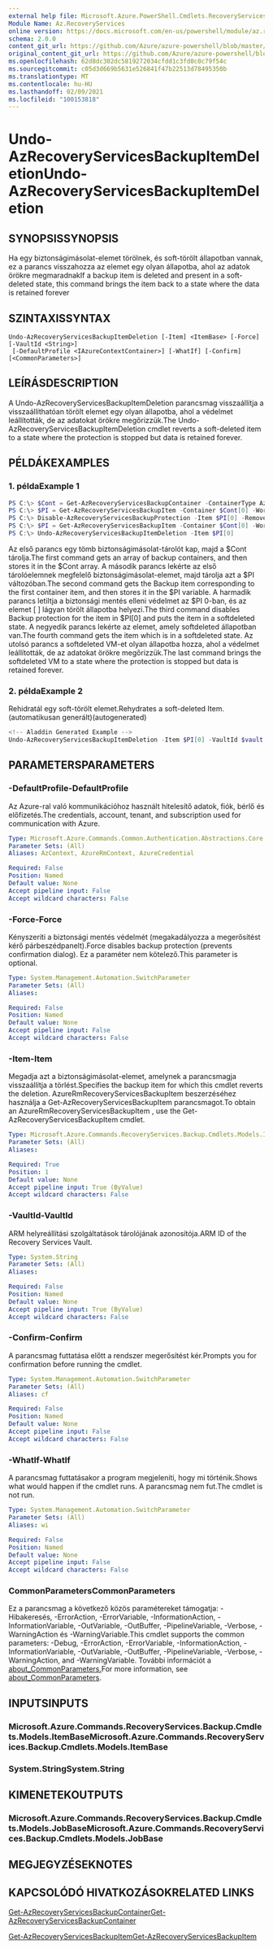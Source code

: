 ```yaml
---
external help file: Microsoft.Azure.PowerShell.Cmdlets.RecoveryServices.Backup.dll-Help.xml
Module Name: Az.RecoveryServices
online version: https://docs.microsoft.com/en-us/powershell/module/az.recoveryservices/undo-azrecoveryservicesbackupitemdeletion
schema: 2.0.0
content_git_url: https://github.com/Azure/azure-powershell/blob/master/src/RecoveryServices/RecoveryServices/help/Undo-AzRecoveryServicesBackupItemDeletion.md
original_content_git_url: https://github.com/Azure/azure-powershell/blob/master/src/RecoveryServices/RecoveryServices/help/Undo-AzRecoveryServicesBackupItemDeletion.md
ms.openlocfilehash: 62d8dc302dc5819272034cfdd1c3fd0c0c79f54c
ms.sourcegitcommit: c05d3d669b5631e526841f47b22513d78495350b
ms.translationtype: MT
ms.contentlocale: hu-HU
ms.lasthandoff: 02/09/2021
ms.locfileid: "100153818"
---
```

# <span data-ttu-id="92ea7-101">Undo-AzRecoveryServicesBackupItemDeletion</span><span class="sxs-lookup"><span data-stu-id="92ea7-101">Undo-AzRecoveryServicesBackupItemDeletion</span></span>

## <span data-ttu-id="92ea7-102">SYNOPSIS</span><span class="sxs-lookup"><span data-stu-id="92ea7-102">SYNOPSIS</span></span>
<span data-ttu-id="92ea7-103">Ha egy biztonságimásolat-elemet törölnek, és soft-törölt állapotban vannak, ez a parancs visszahozza az elemet egy olyan állapotba, ahol az adatok örökre megmaradnak</span><span class="sxs-lookup"><span data-stu-id="92ea7-103">If a backup item is deleted and present in a soft-deleted state, this command brings the item back to a state where the data is retained forever</span></span> 

## <span data-ttu-id="92ea7-104">SZINTAXIS</span><span class="sxs-lookup"><span data-stu-id="92ea7-104">SYNTAX</span></span>

```
Undo-AzRecoveryServicesBackupItemDeletion [-Item] <ItemBase> [-Force] [-VaultId <String>]
 [-DefaultProfile <IAzureContextContainer>] [-WhatIf] [-Confirm] [<CommonParameters>]
```

## <span data-ttu-id="92ea7-105">LEÍRÁS</span><span class="sxs-lookup"><span data-stu-id="92ea7-105">DESCRIPTION</span></span>
<span data-ttu-id="92ea7-106">A Undo-AzRecoveryServicesBackupItemDeletion parancsmag visszaállítja a visszaállíthatóan törölt elemet egy olyan állapotba, ahol a védelmet leállították, de az adatokat örökre megőrizzük.</span><span class="sxs-lookup"><span data-stu-id="92ea7-106">The Undo-AzRecoveryServicesBackupItemDeletion cmdlet reverts a soft-deleted item to a state where the protection is stopped but data is retained forever.</span></span>

## <span data-ttu-id="92ea7-107">PÉLDÁK</span><span class="sxs-lookup"><span data-stu-id="92ea7-107">EXAMPLES</span></span>

### <span data-ttu-id="92ea7-108">1. példa</span><span class="sxs-lookup"><span data-stu-id="92ea7-108">Example 1</span></span>
```powershell
PS C:\> $Cont = Get-AzRecoveryServicesBackupContainer -ContainerType AzureVM
PS C:\> $PI = Get-AzRecoveryServicesBackupItem -Container $Cont[0] -WorkloadType AzureVM 
PS C:\> Disable-AzRecoveryServicesBackupProtection -Item $PI[0] -RemoveRecoveryPoints
PS C:\> $PI = Get-AzRecoveryServicesBackupItem -Container $Cont[0] -WorkloadType AzureVM | Where-Object {$_.DeleteState -eq "ToBeDeleted"}
PS C:\> Undo-AzRecoveryServicesBackupItemDeletion -Item $PI[0]
```

<span data-ttu-id="92ea7-109">Az első parancs egy tömb biztonságimásolat-tárolót kap, majd a $Cont tárolja.</span><span class="sxs-lookup"><span data-stu-id="92ea7-109">The first command gets an array of backup containers, and then stores it in the $Cont array.</span></span>
<span data-ttu-id="92ea7-110">A második parancs lekérte az első tárolóelemnek megfelelő biztonságimásolat-elemet, majd tárolja azt a $PI változóban.</span><span class="sxs-lookup"><span data-stu-id="92ea7-110">The second command gets the Backup item corresponding to the first container item, and then stores it in the $PI variable.</span></span>
<span data-ttu-id="92ea7-111">A harmadik parancs letiltja a biztonsági mentés elleni védelmet az $PI 0-ban, és az elemet \[ \] lágyan törölt állapotba helyezi.</span><span class="sxs-lookup"><span data-stu-id="92ea7-111">The third command disables Backup protection for the item in $PI\[0\] and puts the item in a softdeleted state.</span></span>
<span data-ttu-id="92ea7-112">A negyedik parancs lekérte az elemet, amely softdeleted állapotban van.</span><span class="sxs-lookup"><span data-stu-id="92ea7-112">The fourth command gets the item which is in a softdeleted state.</span></span>
<span data-ttu-id="92ea7-113">Az utolsó parancs a softdeleted VM-et olyan állapotba hozza, ahol a védelmet leállították, de az adatokat örökre megőrizzük.</span><span class="sxs-lookup"><span data-stu-id="92ea7-113">The last command brings the softdeleted VM to a state where the protection is stopped but data is retained forever.</span></span>

### <span data-ttu-id="92ea7-114">2. példa</span><span class="sxs-lookup"><span data-stu-id="92ea7-114">Example 2</span></span>

<span data-ttu-id="92ea7-115">Rehidratál egy soft-törölt elemet.</span><span class="sxs-lookup"><span data-stu-id="92ea7-115">Rehydrates a soft-deleted Item.</span></span> <span data-ttu-id="92ea7-116">(automatikusan generált)</span><span class="sxs-lookup"><span data-stu-id="92ea7-116">(autogenerated)</span></span>

```powershell
<!-- Aladdin Generated Example --> 
Undo-AzRecoveryServicesBackupItemDeletion -Item $PI[0] -VaultId $vault.ID
```

## <span data-ttu-id="92ea7-117">PARAMETERS</span><span class="sxs-lookup"><span data-stu-id="92ea7-117">PARAMETERS</span></span>

### <span data-ttu-id="92ea7-118">-DefaultProfile</span><span class="sxs-lookup"><span data-stu-id="92ea7-118">-DefaultProfile</span></span>
<span data-ttu-id="92ea7-119">Az Azure-ral való kommunikációhoz használt hitelesítő adatok, fiók, bérlő és előfizetés.</span><span class="sxs-lookup"><span data-stu-id="92ea7-119">The credentials, account, tenant, and subscription used for communication with Azure.</span></span>

```yaml
Type: Microsoft.Azure.Commands.Common.Authentication.Abstractions.Core.IAzureContextContainer
Parameter Sets: (All)
Aliases: AzContext, AzureRmContext, AzureCredential

Required: False
Position: Named
Default value: None
Accept pipeline input: False
Accept wildcard characters: False
```

### <span data-ttu-id="92ea7-120">-Force</span><span class="sxs-lookup"><span data-stu-id="92ea7-120">-Force</span></span>
<span data-ttu-id="92ea7-121">Kényszeríti a biztonsági mentés védelmét (megakadályozza a megerősítést kérő párbeszédpanelt).</span><span class="sxs-lookup"><span data-stu-id="92ea7-121">Force disables backup protection (prevents confirmation dialog).</span></span>
<span data-ttu-id="92ea7-122">Ez a paraméter nem kötelező.</span><span class="sxs-lookup"><span data-stu-id="92ea7-122">This parameter is optional.</span></span>

```yaml
Type: System.Management.Automation.SwitchParameter
Parameter Sets: (All)
Aliases:

Required: False
Position: Named
Default value: None
Accept pipeline input: False
Accept wildcard characters: False
```

### <span data-ttu-id="92ea7-123">-Item</span><span class="sxs-lookup"><span data-stu-id="92ea7-123">-Item</span></span>
<span data-ttu-id="92ea7-124">Megadja azt a biztonságimásolat-elemet, amelynek a parancsmagja visszaállítja a törlést.</span><span class="sxs-lookup"><span data-stu-id="92ea7-124">Specifies the backup item for which this cmdlet reverts the deletion.</span></span>
<span data-ttu-id="92ea7-125">AzureRmRecoveryServicesBackupItem beszerzéséhez használja a Get-AzRecoveryServicesBackupItem parancsmagot.</span><span class="sxs-lookup"><span data-stu-id="92ea7-125">To obtain an AzureRmRecoveryServicesBackupItem , use the Get-AzRecoveryServicesBackupItem cmdlet.</span></span>

```yaml
Type: Microsoft.Azure.Commands.RecoveryServices.Backup.Cmdlets.Models.ItemBase
Parameter Sets: (All)
Aliases:

Required: True
Position: 1
Default value: None
Accept pipeline input: True (ByValue)
Accept wildcard characters: False
```

### <span data-ttu-id="92ea7-126">-VaultId</span><span class="sxs-lookup"><span data-stu-id="92ea7-126">-VaultId</span></span>
<span data-ttu-id="92ea7-127">ARM helyreállítási szolgáltatások tárolójának azonosítója.</span><span class="sxs-lookup"><span data-stu-id="92ea7-127">ARM ID of the Recovery Services Vault.</span></span>

```yaml
Type: System.String
Parameter Sets: (All)
Aliases:

Required: False
Position: Named
Default value: None
Accept pipeline input: True (ByValue)
Accept wildcard characters: False
```

### <span data-ttu-id="92ea7-128">-Confirm</span><span class="sxs-lookup"><span data-stu-id="92ea7-128">-Confirm</span></span>
<span data-ttu-id="92ea7-129">A parancsmag futtatása előtt a rendszer megerősítést kér.</span><span class="sxs-lookup"><span data-stu-id="92ea7-129">Prompts you for confirmation before running the cmdlet.</span></span>

```yaml
Type: System.Management.Automation.SwitchParameter
Parameter Sets: (All)
Aliases: cf

Required: False
Position: Named
Default value: None
Accept pipeline input: False
Accept wildcard characters: False
```

### <span data-ttu-id="92ea7-130">-WhatIf</span><span class="sxs-lookup"><span data-stu-id="92ea7-130">-WhatIf</span></span>
<span data-ttu-id="92ea7-131">A parancsmag futtatásakor a program megjeleníti, hogy mi történik.</span><span class="sxs-lookup"><span data-stu-id="92ea7-131">Shows what would happen if the cmdlet runs.</span></span>
<span data-ttu-id="92ea7-132">A parancsmag nem fut.</span><span class="sxs-lookup"><span data-stu-id="92ea7-132">The cmdlet is not run.</span></span>

```yaml
Type: System.Management.Automation.SwitchParameter
Parameter Sets: (All)
Aliases: wi

Required: False
Position: Named
Default value: None
Accept pipeline input: False
Accept wildcard characters: False
```

### <span data-ttu-id="92ea7-133">CommonParameters</span><span class="sxs-lookup"><span data-stu-id="92ea7-133">CommonParameters</span></span>
<span data-ttu-id="92ea7-134">Ez a parancsmag a következő közös paramétereket támogatja: -Hibakeresés, -ErrorAction, -ErrorVariable, -InformationAction, -InformationVariable, -OutVariable, -OutBuffer, -PipelineVariable, -Verbose, -WarningAction és -WarningVariable.</span><span class="sxs-lookup"><span data-stu-id="92ea7-134">This cmdlet supports the common parameters: -Debug, -ErrorAction, -ErrorVariable, -InformationAction, -InformationVariable, -OutVariable, -OutBuffer, -PipelineVariable, -Verbose, -WarningAction, and -WarningVariable.</span></span> <span data-ttu-id="92ea7-135">További információt a [about_CommonParameters.](http://go.microsoft.com/fwlink/?LinkID=113216)</span><span class="sxs-lookup"><span data-stu-id="92ea7-135">For more information, see [about_CommonParameters](http://go.microsoft.com/fwlink/?LinkID=113216).</span></span>

## <span data-ttu-id="92ea7-136">INPUTS</span><span class="sxs-lookup"><span data-stu-id="92ea7-136">INPUTS</span></span>

### <span data-ttu-id="92ea7-137">Microsoft.Azure.Commands.RecoveryServices.Backup.Cmdlets.Models.ItemBase</span><span class="sxs-lookup"><span data-stu-id="92ea7-137">Microsoft.Azure.Commands.RecoveryServices.Backup.Cmdlets.Models.ItemBase</span></span>

### <span data-ttu-id="92ea7-138">System.String</span><span class="sxs-lookup"><span data-stu-id="92ea7-138">System.String</span></span>

## <span data-ttu-id="92ea7-139">KIMENETEK</span><span class="sxs-lookup"><span data-stu-id="92ea7-139">OUTPUTS</span></span>

### <span data-ttu-id="92ea7-140">Microsoft.Azure.Commands.RecoveryServices.Backup.Cmdlets.Models.JobBase</span><span class="sxs-lookup"><span data-stu-id="92ea7-140">Microsoft.Azure.Commands.RecoveryServices.Backup.Cmdlets.Models.JobBase</span></span>

## <span data-ttu-id="92ea7-141">MEGJEGYZÉSEK</span><span class="sxs-lookup"><span data-stu-id="92ea7-141">NOTES</span></span>

## <span data-ttu-id="92ea7-142">KAPCSOLÓDÓ HIVATKOZÁSOK</span><span class="sxs-lookup"><span data-stu-id="92ea7-142">RELATED LINKS</span></span>

[<span data-ttu-id="92ea7-143">Get-AzRecoveryServicesBackupContainer</span><span class="sxs-lookup"><span data-stu-id="92ea7-143">Get-AzRecoveryServicesBackupContainer</span></span>]()

[<span data-ttu-id="92ea7-144">Get-AzRecoveryServicesBackupItem</span><span class="sxs-lookup"><span data-stu-id="92ea7-144">Get-AzRecoveryServicesBackupItem</span></span>]()

